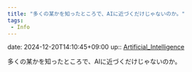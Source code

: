 ```yaml
---
title: "多くの某かを知ったところで、AIに近づくだけじゃないのか。"
tags:
 - Info
---
```


date: 2024-12-20T14:10:45+09:00
up:: [Artificial_Intelligence](../Bar/Novel/Topics/Artificial_Intelligence.md)

多くの某かを知ったところで、AIに近づくだけじゃないのか。